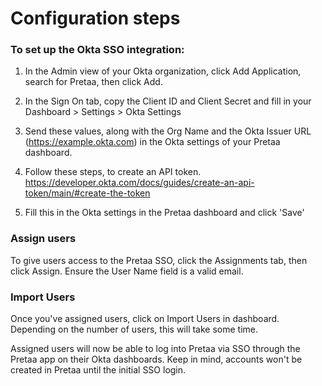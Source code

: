 # Configuration steps

### To set up the Okta SSO integration:

1. In the Admin view of your Okta organization, click Add Application, search for Pretaa, then click Add.

2. In the Sign On tab, copy the Client ID and Client Secret and fill in your Dashboard > Settings > Okta Settings

3. Send these values, along with the Org Name and the Okta Issuer URL (https://example.okta.com) in the Okta settings of your Pretaa dashboard.

4. Follow these steps, to create an API token. https://developer.okta.com/docs/guides/create-an-api-token/main/#create-the-token

5. Fill this in the Okta settings in the Pretaa dashboard and click 'Save'

### Assign users
To give users access to the Pretaa SSO, click the Assignments tab, then click Assign. Ensure the User Name field is a valid email.

### Import Users

Once you've assigned users, click on Import Users in dashboard. Depending on the number of users, this will take some time.

Assigned users will now be able to log into Pretaa via SSO through the Pretaa app on their Okta dashboards. Keep in mind, accounts won't be created in Pretaa until the initial SSO login.

